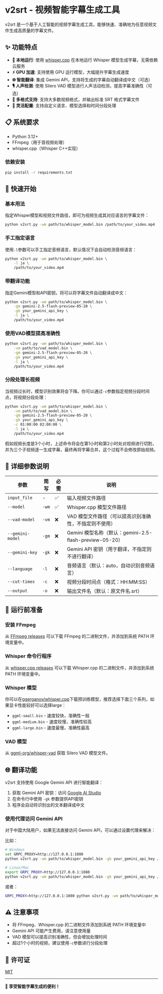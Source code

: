 # v2srt - 视频智能字幕生成工具

v2srt 是一个基于人工智能的视频字幕生成工具，能够快速、准确地为任意视频文件生成高质量的字幕文件。

## ✨ 功能特点

- **🎯 本地运行**: 使用 [whisper.cpp](https://github.com/ggerganov/whisper.cpp) 在本地运行 Whisper 模型生成字幕，无需依赖云服务
- **⚡ GPU 加速**: 支持使用 GPU 运行模型，大幅提升字幕生成速度
- **🌐 智能翻译**: 集成 Gemini API，支持将生成的字幕自动翻译成中文（可选）
- **🎙️ 人声检测**: 使用 Silero VAD 模型进行人声活动检测，提高字幕准确性（可选）
- **📝 多格式支持**: 支持大多数视频格式，并输出标准 SRT 格式字幕文件
- **🔧 灵活配置**: 支持自定义语言、模型选择和时间分段处理

## 📋 系统要求

- Python 3.12+
- FFmpeg（用于音视频处理）
- whisper.cpp（Whisper C++实现）

### 依赖安装

```bash
pip install -r requirements.txt
```

## 🚀 快速开始

### 基本用法

指定Whisper模型和视频文件路径，即可为视频生成其对应语言的字幕文件：

```bash
python v2srt.py -wm path/to/whisper_model.bin /path/to/your_video.mp4
```

### 手工指定语言

使用`-l`参数可以手工指定音频语言，默认情况下会自动检测音频语言：

```bash
python v2srt.py -wm path/to/whisper_model.bin \
    -l ja \
    /path/to/your_video.mp4
```

### 带翻译功能

指定Gemini模型和API密钥，将可以将字幕文件自动翻译成中文：

```bash
python v2srt.py -wm path/to/whisper_model.bin \
    -gm gemini-2.5-flash-preview-05-20 \
    -gk your_gemini_api_key \
    -l ja \
    /path/to/your_video.mp4
```

### 使用VAD模型提高准确性

```bash
python v2srt.py -wm path/to/whisper_model.bin \
    -vm path/to/vad_model.bin \
    -gm gemini-2.5-flash-preview-05-20 \
    -gk your_gemini_api_key \
    -l ja \
    /path/to/your_video.mp4
```

### 分段处理长视频

当视频过长时，模型识别效果将会下降。你可以通过`-c`参数指定视频分段时间点，将视频分段处理：

```bash
python v2srt.py -wm path/to/whisper_model.bin \
    -vm path/to/vad_model.bin \
    -gm gemini-2.5-flash-preview-05-20 \
    -gk your_gemini_api_key \
    -c 01:00:00 02:00:00 \
    -l ja \
    /path/to/your_video.mp4
```

假如视频长度是3个小时，上述命令将会在第1小时和第2小时处对视频进行切割，并为三个子视频逐一生成字幕，最终再将字幕合并，这个过程不会修改原始视频。

## 📖 详细参数说明

| 参数 | 简写 | 必需 | 说明 |
|------|------|------|------|
| `input_file` | - | ✅ | 输入视频文件路径 |
| `--model` | `-wm` | ✅ | Whisper.cpp 模型文件路径 |
| `--vad-model` | `-vm` | ❌ | VAD 模型文件路径（可以提高识别准确性，不指定则不使用） |
| `--gemini-model` | `-gm` | ❌ | Gemini 模型名称（默认：gemini-2.5-flash-preview-05-20） |
| `--gemini-key` | `-gk` | ❌ | Gemini API 密钥（用于翻译，不指定则不进行翻译） |
| `--language` | `-l` | ❌ | 音频语言（默认：auto，自动识别音频语言） |
| `--cut-times` | `-c` | ❌ | 视频分段时间点（格式：HH:MM:SS） |
| `--output` | `-o` | ❌ | 输出文件名（默认：原文件名.srt） |

## 🔧 运行前准备

### 安装 FFmpeg

从 [FFmpeg releases](https://ffmpeg.org/download.html) 可以下载 FFmpeg 的二进制文件，并添加到系统 PATH 环境变量中。

### Whisper 命令行程序

从 [whisper.cpp releases](https://github.com/ggerganov/whisper.cpp/releases) 可以下载 Whisper.cpp 的二进制文件，并添加到系统 PATH 环境变量中。

### Whisper 模型

你可以在[ggerganov/whisper.cpp](https://huggingface.co/ggerganov/whisper.cpp/tree/main)下载预训练模型，推荐选择下面三个系列，如果显卡性能较好可以选择large：

- `ggml-small.bin` - 速度较快，准确性一般
- `ggml-medium.bin` - 速度较慢，准确性较高
- `ggml-large.bin` - 速度最慢，准确性最高

### VAD 模型

从 [ggml-org/whisper-vad](https://huggingface.co/ggml-org/whisper-vad/tree/main) 获取 Silero VAD 模型文件。

## 🌐 翻译功能

v2srt 支持使用 Google Gemini API 进行智能翻译：

1. 获取 Gemini API 密钥：访问 [Google AI Studio](https://aistudio.google.com/apikey)
2. 在命令行中使用 `-gk` 参数提供API密钥
3. 程序会自动将识别出的文本翻译成中文

### 使用代理访问 Gemini API

对于中国大陆用户，如果无法直接访问 Gemini API，可以通过设置代理来解决：

比如：

```bash
# Windows
set GRPC_PROXY=http://127.0.0.1:1080
python v2srt.py -wm path/to/whisper_model.bin -gk your_gemini_api_key /path/to/your_video.mp4

# Linux/Mac
export GRPC_PROXY=http://127.0.0.1:1080
python v2srt.py -wm path/to/whisper_model.bin -gk your_gemini_api_key /path/to/your_video.mp4
```

或者：

```bash
GRPC_PROXY=http://127.0.0.1:1080 python v2srt.py -wm path/to/whisper_model.bin -gk your_gemini_api_key /path/to/your_video.mp4
```

## ⚠️ 注意事项

- 将 FFmpeg、Whisper.cpp 的二进制文件添加到系统 PATH 环境变量中
- Gemini API 可能产生费用，请注意使用量
- VAD 模型可以提高识别准确性，但会增加处理时间
- 超过1个小时的视频，建议使用`-c`参数进行分段处理

## 📄 许可证

[MIT](https://opensource.org/licenses/MIT)

---

**🎉 享受智能字幕生成的便利！** 